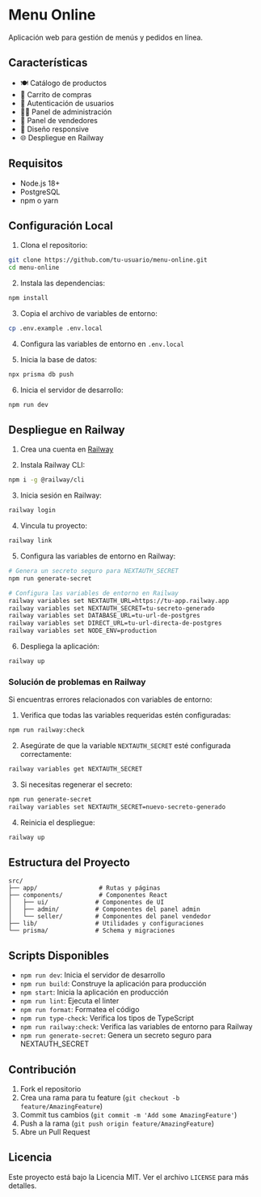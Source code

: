# Menu Online

Aplicación web para gestión de menús y pedidos en línea.

## Características

- 🍽️ Catálogo de productos
- 🛒 Carrito de compras
- 👤 Autenticación de usuarios
- 👨‍💼 Panel de administración
- 🏪 Panel de vendedores
- 📱 Diseño responsive
- 🌐 Despliegue en Railway

## Requisitos

- Node.js 18+
- PostgreSQL
- npm o yarn

## Configuración Local

1. Clona el repositorio:
```bash
git clone https://github.com/tu-usuario/menu-online.git
cd menu-online
```

2. Instala las dependencias:
```bash
npm install
```

3. Copia el archivo de variables de entorno:
```bash
cp .env.example .env.local
```

4. Configura las variables de entorno en `.env.local`

5. Inicia la base de datos:
```bash
npx prisma db push
```

6. Inicia el servidor de desarrollo:
```bash
npm run dev
```

## Despliegue en Railway

1. Crea una cuenta en [Railway](https://railway.app)

2. Instala Railway CLI:
```bash
npm i -g @railway/cli
```

3. Inicia sesión en Railway:
```bash
railway login
```

4. Vincula tu proyecto:
```bash
railway link
```

5. Configura las variables de entorno en Railway:
```bash
# Genera un secreto seguro para NEXTAUTH_SECRET
npm run generate-secret

# Configura las variables de entorno en Railway
railway variables set NEXTAUTH_URL=https://tu-app.railway.app
railway variables set NEXTAUTH_SECRET=tu-secreto-generado
railway variables set DATABASE_URL=tu-url-de-postgres
railway variables set DIRECT_URL=tu-url-directa-de-postgres
railway variables set NODE_ENV=production
```

6. Despliega la aplicación:
```bash
railway up
```

### Solución de problemas en Railway

Si encuentras errores relacionados con variables de entorno:

1. Verifica que todas las variables requeridas estén configuradas:
```bash
npm run railway:check
```

2. Asegúrate de que la variable `NEXTAUTH_SECRET` esté configurada correctamente:
```bash
railway variables get NEXTAUTH_SECRET
```

3. Si necesitas regenerar el secreto:
```bash
npm run generate-secret
railway variables set NEXTAUTH_SECRET=nuevo-secreto-generado
```

4. Reinicia el despliegue:
```bash
railway up
```

## Estructura del Proyecto

```
src/
├── app/                 # Rutas y páginas
├── components/          # Componentes React
│   ├── ui/             # Componentes de UI
│   ├── admin/          # Componentes del panel admin
│   └── seller/         # Componentes del panel vendedor
├── lib/                # Utilidades y configuraciones
└── prisma/             # Schema y migraciones
```

## Scripts Disponibles

- `npm run dev`: Inicia el servidor de desarrollo
- `npm run build`: Construye la aplicación para producción
- `npm start`: Inicia la aplicación en producción
- `npm run lint`: Ejecuta el linter
- `npm run format`: Formatea el código
- `npm run type-check`: Verifica los tipos de TypeScript
- `npm run railway:check`: Verifica las variables de entorno para Railway
- `npm run generate-secret`: Genera un secreto seguro para NEXTAUTH_SECRET

## Contribución

1. Fork el repositorio
2. Crea una rama para tu feature (`git checkout -b feature/AmazingFeature`)
3. Commit tus cambios (`git commit -m 'Add some AmazingFeature'`)
4. Push a la rama (`git push origin feature/AmazingFeature`)
5. Abre un Pull Request

## Licencia

Este proyecto está bajo la Licencia MIT. Ver el archivo `LICENSE` para más detalles. 